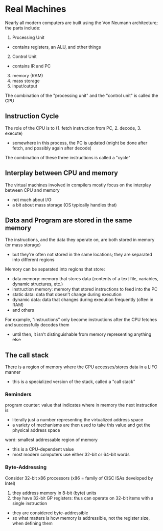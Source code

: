 # Real Machines

Nearly all modern computers are built using the Von Neumann architecture; the parts include:
1. Processing Unit
- contains registers, an ALU, and other things
2. Control Unit
- contains IR and PC
3. memory (RAM)
4. mass storage
5. input/output

The combination of the "processing unit" and the "control unit" is called the CPU


## Instruction Cycle
The role of the CPU is to (1. fetch instruction from PC, 2. decode, 3. execute)
- somewhere in this process, the PC is updated (might be done after fetch, and possibly again after decode)

The combination of these three instructions is called a "cycle"


## Interplay between CPU and memory
The virtual machines involved in compilers mostly focus on the interplay between CPU and memory
- not much about I/O
- a bit about mass storage (OS typically handles that)


## Data and Program are stored in the same memory
The instructions, and the data they operate on, are both stored in memory (or mass storage)
- but they're often not stored in the same locations; they are separated into different regions

Memory can be separated into regions that store:
- data memory: memory that stores data (contents of a text file, variables, dynamic structures, etc.)
- instruction memory: memory that stored instructions to feed into the PC
- static data: data that doesn't change during execution
- dynamic data: data that changes during execution frequently (often in RAM)
- and others

For example, "instructions" only become instructions after the CPU fetches and successfully decodes them
- until then, it isn't distinguishable from memory representing anything else


## The call stack
There is a region of memory where the CPU accesses/stores data in a LIFO manner
- this is a specialized version of the stack, called a "call stack"


### Reminders
program counter: value that indicates where in memory the next instruction is
- literally just a number representing the virtualized address space
- a variety of mechanisms are then used to take this value and get the physical address space

word: smallest addressable region of memory
- this is a CPU-dependent value
- most modern computers use either 32-bit or 64-bit words


### Byte-Addressing
Consider 32-bit x86 processors (x86 = family of CISC ISAs developed by Intel)
1. they address memory in 8-bit (byte) units
2. they have 32-bit GP registers: thus can operate on 32-bit items with a single instruction
- they are considered byte-addressible
 - so what matters is how memory is addressible, not the register size, when defining them


